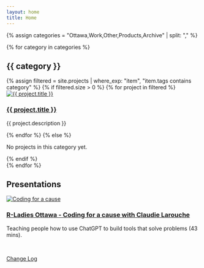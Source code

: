 ```yaml
---
layout: home
title: Home
---
```


{% assign categories = "Ottawa,Work,Other,Products,Archive" | split: "," %}

{% for category in categories %}
  <h2>{{ category }}</h2>
  <div class="projects-gallery">
    {% assign filtered = site.projects | where_exp: "item", "item.tags contains category" %}
    {% if filtered.size > 0 %}
      {% for project in filtered %}
        <div class="project-card">
          <a href="{{ project.url | relative_url }}">
            <img src="{{ project.image }}" alt="{{ project.title }}" />
            <h3>{{ project.title }}</h3>
          </a>
          <p>{{ project.description }}</p>
        </div>
      {% endfor %}
    {% else %}
      <p>No projects in this category yet.</p>
    {% endif %}
  </div>
{% endfor %}

## Presentations

<div class="projects-gallery">

  <div class="project-card">
    <a href="https://www.youtube.com/watch?v=p78AW7ZdNGI" target="_blank">
      <img src="https://img.youtube.com/vi/p78AW7ZdNGI/maxresdefault.jpg" alt="Coding for a cause" />
      <h3>R-Ladies Ottawa - Coding for a cause with Claudie Larouche</h3>
    </a>
    <p>Teaching people how to use ChatGPT to build tools that solve problems (43 mins).</p>
  </div>
  
</div>

<br/>

[Change Log](/change-log)


<!-- Old Structure 
## My City of Ottawa Projects

<div class="projects-gallery">

  <div class="project-card">
    <a href="https://claudielarouche.com/ottawa.html">
      <img src="https://claudielarouche.com/assets/img/bonus.jpg" alt="City of Ottawa Drop-Ins" />
      <h3>All City of Ottawa Drop-Ins</h3>
    </a>
    <p>Racquet sports, gym sports, swimming, skating, etc.</p>
  </div>

  <div class="project-card">
    <a href="https://claudielarouche.com/earlyon.html">
      <img src="https://claudielarouche.com/assets/img/kids.png" alt="Early ON Playgroup Repository" />
      <h3>Early ON Playgroup Repository</h3>
    </a>
    <p>This used to provide a listing of all the playgroups in Ottawa. You can now use the <a href="https://www.incredibleplaygroupfinder.ca/en" target="_blank">Incredible Playgroup Finder</a></p>
  </div>

  <div class="project-card">
    <a href="https://claudielarouche.com/swim.html">
      <img src="https://claudielarouche.com/assets/img/swim.jpg" alt="Where to swim?" />
      <h3>Where to swim?</h3>
    </a>
    <p>A subset of the City of Ottawa Drop-Ins, but just for swimming!</p>
  </div>
  

  <div class="project-card">
    <a href="https://claudielarouche.com/library.html">
      <img src="https://claudielarouche.com/assets/img/library.jpg" alt="City of Ottawa Library Programs" />
      <h3>City of Ottawa Library Programs</h3>
    </a>
    <p>Short description of Project 4.</p>
  </div>
  


  

  <div class="project-card">
    <a href="https://claudielarouche.com/skate.html">
      <img src="https://claudielarouche.com/assets/img/skating.jpg" alt="Where to skate?" />
      <h3>Where to skate?</h3>
    </a>
    <p>A subset of the City of Ottawa Drop-Ins, but just for skating!</p>
  </div>
  

  <div class="project-card">
    <a href="https://claudielarouche.com/dance.html">
      <img src="https://claudielarouche.com/assets/img/dance.jpg" alt="City of Ottawa Adult Dance Classes" />
      <h3>City of Ottawa Adult Dance Classes</h3>
    </a>
    <p>A repository of all the adult dance classes in Ottawa</p>
  </div>

  <div class="project-card">
    <a href="https://claudielarouche.com/school.html">
      <img src="https://claudielarouche.com/assets/img/school.jpg" alt="List of Schools" />
      <h3>List of Schools</h3>
    </a>
    <p>A list of allt he schools in Ottawa!</p>
  </div>


</div>

## My Work Projects
<div class="projects-gallery">
  <div class="project-card">
    <a href="https://claudielarouche.com/work/lia-calculator.html">
      <img src="https://claudielarouche.com/assets/img/productive-person.jpg" alt="The Efficient Public Servant" />
      <h3>The Efficient Public Servant</h3>
    </a>
    <p>Ideas to be more efficient at work.</p>
  </div>
  
  <div class="project-card">
    <a href="https://claudielarouche.com/work/lia-calculator.html">
      <img src="https://claudielarouche.com/assets/img/browser.png" alt="Leave with Income Averaging Calculator" />
      <h3>Leave with Income Averaging Calculator</h3>
    </a>
    <p>A calculator to verify how much Leave with Income Averaging might cost you.</p>
  </div>

  <div class="project-card">
    <a href="https://claudielarouche.com/work/email.html">
      <img src="https://claudielarouche.com/assets/img/letters.jpg" alt="Email address extractor" />
      <h3>Email Address Extractor</h3>
    </a>
    <p>Paste any paragrah of text, let the tool extract all the email addresses for you</p>
  </div>

  <div class="project-card">
    <a href="https://claudielarouche.com/acronyms.html">
      <img src="https://claudielarouche.com/assets/img/acronyms.jpg" alt="Government of Canada Acronym Game" />
      <h3>Government of Canada Acronym Game</h3>
    </a>
    <p>How well do you know your acronyms?</p>
  </div>

  <div class="project-card">
    <a href="https://claudielarouche.com/work/fncfs/page-id.html">
      <img src="/redesign/assets/img/bonus.jpg" alt="Page Identificator Tool for Indigenous Services Canada (2024)" />
      <h3>Page Identificator Tool for Indigenous Services Canada (2024)</h3>
    </a>
    <p>Just a tool to help me in my work, I'm probably the only one who needs it ;)</p>
  </div>

</div> 

## My Other projects

<div class="projects-gallery">
  <div class="project-card">
    <a href="https://claudie-larouche.aweb.page/p/0f99e849-dec6-42b0-89d0-d9649d3f525b" target="_blank">
      <img src="https://claudielarouche.com/assets/img/food.jpg" alt="Healthy Living Challenge" />
      <h3>Healthy Living Challenge</h3>
    </a>
    <p>52 challenges over the course of an entire year. </p>
  </div>
</div>

## My Articles

<div class="projects-gallery">

  <div class="project-card">
    <a href="/redesign/articles/temp-article1/">
      <img src="/redesign/assets/img/bonus.jpg" alt="Project 1" />
      <h3>Project 1</h3>
    </a>
    <p>Short description of Article 1.</p>
  </div>

</div>

## My Presentations

<div class="projects-gallery">

  <div class="project-card">
    <a href="https://www.youtube.com/watch?v=p78AW7ZdNGI" target="_blank">
      <img src="https://img.youtube.com/vi/p78AW7ZdNGI/maxresdefault.jpg" alt="Coding for a cause" />
      <h3>R-Ladies Ottawa - Coding for a cause with Claudie Larouche</h3>
    </a>
    <p>Teaching people how to use ChatGPT to build tools that solve problems (43 mins).</p>
  </div>
  
</div>

## My Past Projects

<div class="projects-gallery">

  <div class="project-card">
    <a href="https://claudielarouche.com/claudie-web-design.html" target="_blank">
      <img src="https://claudielarouche.com/assets/img/web.png" alt="Project 1" />
      <h3>Claudie Web Design</h3>
    </a>
    <p>I used to have a web design side business :) This is my portfolio</p>
  </div>

</div> 

-->
